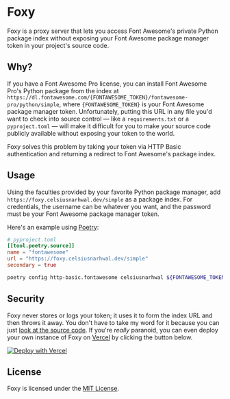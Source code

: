 # Foxy

Foxy is a proxy server that lets you access Font Awesome's private Python package index without exposing your Font
Awesome package manager token in your project's source code.

## Why?

If you have a Font Awesome Pro license, you can install Font Awesome Pro's Python package from the index at
`https://dl.fontawesome.com/{FONTAWESOME_TOKEN}/fontawesome-pro/python/simple`, where `{FONTAWESOME_TOKEN}` is your
Font Awesome package manager token. Unfortunately, putting this URL in any file you'd want to check into source control
— like a `requirements.txt` or a `pyproject.toml` — will make it difficult for you to make your source code publicly
available without exposing your token to the world.

Foxy solves this problem by taking your token via HTTP Basic authentication and returning a redirect to Font Awesome's
package index.

## Usage

Using the faculties provided by your favorite Python package manager, add `https://foxy.celsiusnarhwal.dev/simple` as a package index. For
credentials, the username can be whatever you want, and the password must be your Font Awesome package manager token.

Here's an example using [Poetry](https://python-poetry.org/):

```toml
# pyproject.toml
[[tool.poetry.source]]
name = "fontawesome"
url = "https://foxy.celsiusnarhwal.dev/simple"
secondary = true

```

```bash
poetry config http-basic.fontawesome celsiusnarhwal ${FONTAWESOME_TOKEN}
```

## Security

Foxy never stores or logs your token; it uses it to form the index URL and then throws it away. You don't have to take
my word for it because you can just [look at the source code](api/index.py). If you're _really_ paranoid, you can even deploy your own
instance of Foxy on [Vercel](https://vercel.com) by clicking the button below.

[![Deploy with Vercel](https://vercel.com/button)](https://vercel.com/new/clone?repository-url=https%3A%2F%2Fgithub.com%2Fcelsiusnarhwal%2Ffoxy&project-name=foxy&repository-name=foxy)

## License

Foxy is licensed under the [MIT License](LICENSE.md).
